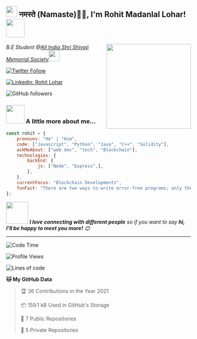 <h2><img src="https://emojis.slackmojis.com/emojis/images/1531849430/4246/blob-sunglasses.gif?1531849430" width="30"/> नमस्ते (Namaste)🙏🏻, I'm Rohit Madanlal Lohar! <img src="https://media.giphy.com/media/12oufCB0MyZ1Go/giphy.gif" width="50"></h2>
<img align='right' src="https://media.giphy.com/media/M9gbBd9nbDrOTu1Mqx/giphy.gif" width="230">
<p><em>B.E Student @<a href="http://www.cleartax.in">All India Shri Shivaji Memorial Society</a><img src="https://media.giphy.com/media/WUlplcMpOCEmTGBtBW/giphy.gif" width="30"> 
</em></p>

[![Twitter Follow](https://img.shields.io/twitter/follow/Rohit90382390?style=social)](https://twitter.com/Rohit90382390)

[![Linkedin: Rohit Lohar](https://img.shields.io/badge/-Rohit%20Lohar-blue?style=flat-square&logo=Linkedin&logoColor=white&link=https://www.linkedin.com/in/rohit-lohar/)](https://www.linkedin.com/in/rohit-lohar/)

![GitHub followers](https://img.shields.io/github/followers/rohitlohar45?style=social)

### <img src="https://media.giphy.com/media/VgCDAzcKvsR6OM0uWg/giphy.gif" width="50"> A little more about me...  

```javascript
const rohit = {
    pronouns: "He" | "Him",
    code: ["Javascript", "Python", "Java", "C++", "Solidity"],
    askMeAbout: ["web dev", "tech", "Blockchain"],
    technologies: {
        backEnd: {
            js: ["Node", "Express",],
        },
    },
    currentFocus: "Blockchain Developments",
    funFact: "There are two ways to write error-free programs; only the third one works"
};
```

<img src="https://media.giphy.com/media/LnQjpWaON8nhr21vNW/giphy.gif" width="60"> <em><b>I love connecting with different people</b> so if you want to say <b>hi, I'll be happy to meet you more!</b> 😊</em>

---
<!--START_SECTION:waka-->
![Code Time](https://img.shields.io/badge/Code%20time-50%20hrs%2020%20mins-blue)

![Profile Views](https://img.shields.io/badge/Profile%20Views-586-blue)

![Lines of code](https://img.shields.io/badge/From%20Hello%20World%20I%27ve%20Written-1%20Million%20lines%20of%20code-blue)

**🐱 My GitHub Data** 

> 🏆 36 Contributions in the Year 2021
 > 
> 📦 159.1 kB Used in GitHub's Storage 
 > 
> 📜 7 Public Repositories 
 > 
> 🔑 5 Private Repositories  
 > 
<!--END_SECTION:waka-->
